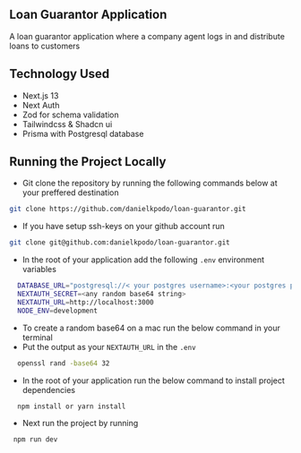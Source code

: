 ## Loan Guarantor Application

A loan guarantor application where a company agent logs in and distribute loans to customers

## Technology Used

- Next.js 13
- Next Auth
- Zod for schema validation
- Tailwindcss & Shadcn ui
- Prisma with Postgresql database

## Running the Project Locally

- Git clone the repository by running the following commands below at your preffered destination

```bash
git clone https://github.com/danielkpodo/loan-guarantor.git
```

- If you have setup ssh-keys on your github account run

```bash
git clone git@github.com:danielkpodo/loan-guarantor.git
```

- In the root of your application add the following `.env` environment variables

```bash
  DATABASE_URL="postgresql://< your postgres username>:<your postgres password>@localhost:5432/loanApp?schema=public"
  NEXTAUTH_SECRET=<any random base64 string>
  NEXTAUTH_URL=http://localhost:3000
  NODE_ENV=development
```

- To create a random base64 on a mac run the below command in your terminal
- Put the output as your `NEXTAUTH_URL` in the `.env`

```bash
  openssl rand -base64 32
```

- In the root of your application run the below command to install project dependencies

```bash
  npm install or yarn install
```

- Next run the project by running

```
 npm run dev
```
